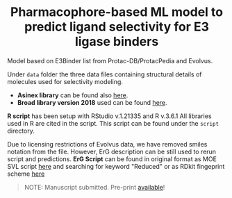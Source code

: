# <center> Pharmacophore-based ML model to predict ligand selectivity for E3 ligase binders </center>

Model based on E3Binder list from Protac-DB/ProtacPedia and Evolvus. 

Under `data` folder the three data files containing structural details of molecules used for selectivity modeling.

* **Asinex library** can be found also [here](https://www.asinex.com/protein-degradation).
* **Broad library version 2018** used can be found [here](https://clue.io/repurposing#download-data).

**R script** has been setup with RStudio v.1.21335 and R v.3.6.1 All libraries used in R are cited in the script. This script can be found under the `script` directory.

Due to licensing restrictions of Evolvus data, we have removed smiles notation from the file. However, ErG description can be still used to rerun script and predictions.
**ErG Script** can be found in original format as MOE SVL script [here](https://svl.chemcomp.com/data/Extended_Reduced_Graph__ErG__fingerprint.svlx) and searching for keyword "Reduced" or as RDkit fingeprint scheme [here](https://www.rdkit.org/docs/GettingStartedInPython.html)

> NOTE: Manuscript submitted. Pre-print [available](https://chemrxiv.org/engage/chemrxiv/article-details/643d416808c86922ff297ab9)!
